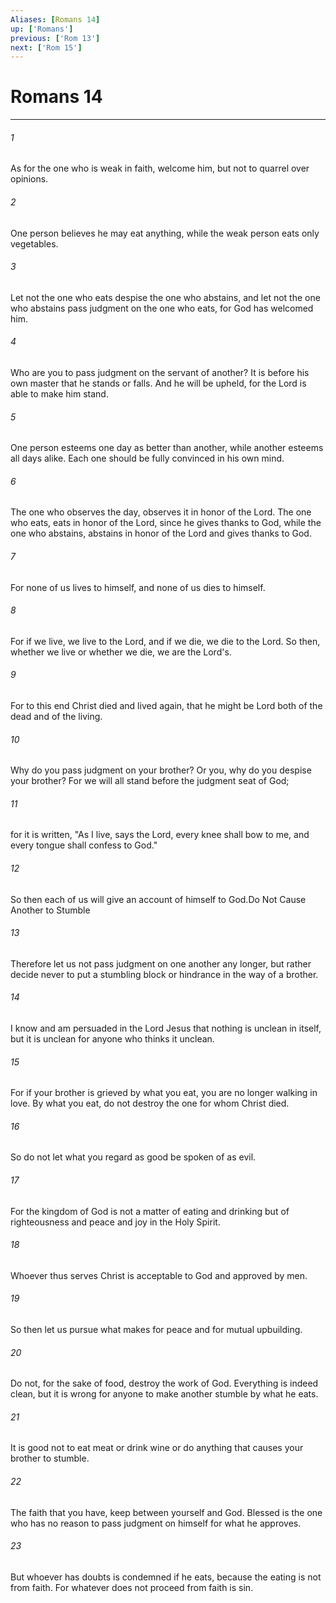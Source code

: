 ```yaml
---
Aliases: [Romans 14]
up: ['Romans']
previous: ['Rom 13']
next: ['Rom 15']
---
```

# Romans 14
***



###### 1 
As for the one who is weak in faith, welcome him, but not to quarrel over opinions. 

###### 2 
One person believes he may eat anything, while the weak person eats only vegetables. 

###### 3 
Let not the one who eats despise the one who abstains, and let not the one who abstains pass judgment on the one who eats, for God has welcomed him. 

###### 4 
Who are you to pass judgment on the servant of another? It is before his own master that he stands or falls. And he will be upheld, for the Lord is able to make him stand. 

###### 5 
One person esteems one day as better than another, while another esteems all days alike. Each one should be fully convinced in his own mind. 

###### 6 
The one who observes the day, observes it in honor of the Lord. The one who eats, eats in honor of the Lord, since he gives thanks to God, while the one who abstains, abstains in honor of the Lord and gives thanks to God. 

###### 7 
For none of us lives to himself, and none of us dies to himself. 

###### 8 
For if we live, we live to the Lord, and if we die, we die to the Lord. So then, whether we live or whether we die, we are the Lord's. 

###### 9 
For to this end Christ died and lived again, that he might be Lord both of the dead and of the living. 

###### 10 
Why do you pass judgment on your brother? Or you, why do you despise your brother? For we will all stand before the judgment seat of God; 

###### 11 
for it is written, "As I live, says the Lord, every knee shall bow to me, and every tongue shall confess to God." 

###### 12 
So then each of us will give an account of himself to God.Do Not Cause Another to Stumble 

###### 13 
Therefore let us not pass judgment on one another any longer, but rather decide never to put a stumbling block or hindrance in the way of a brother. 

###### 14 
I know and am persuaded in the Lord Jesus that nothing is unclean in itself, but it is unclean for anyone who thinks it unclean. 

###### 15 
For if your brother is grieved by what you eat, you are no longer walking in love. By what you eat, do not destroy the one for whom Christ died. 

###### 16 
So do not let what you regard as good be spoken of as evil. 

###### 17 
For the kingdom of God is not a matter of eating and drinking but of righteousness and peace and joy in the Holy Spirit. 

###### 18 
Whoever thus serves Christ is acceptable to God and approved by men. 

###### 19 
So then let us pursue what makes for peace and for mutual upbuilding. 

###### 20 
Do not, for the sake of food, destroy the work of God. Everything is indeed clean, but it is wrong for anyone to make another stumble by what he eats. 

###### 21 
It is good not to eat meat or drink wine or do anything that causes your brother to stumble. 

###### 22 
The faith that you have, keep between yourself and God. Blessed is the one who has no reason to pass judgment on himself for what he approves. 

###### 23 
But whoever has doubts is condemned if he eats, because the eating is not from faith. For whatever does not proceed from faith is sin.
